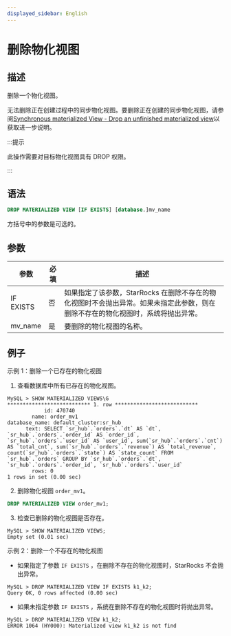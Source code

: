 ```yaml
---
displayed_sidebar: English
---
```


# 删除物化视图

## 描述

删除一个物化视图。

无法删除正在创建过程中的同步物化视图。要删除正在创建的同步物化视图，请参阅[Synchronous materialized View - Drop an unfinished materialized view](../../../using_starrocks/Materialized_view-single_table.md#drop-an-unfinished-synchronous-materialized-view)以获取进一步说明。

:::提示

此操作需要对目标物化视图具有 DROP 权限。

:::

## 语法

```SQL
DROP MATERIALIZED VIEW [IF EXISTS] [database.]mv_name
```

方括号中的参数是可选的。

## 参数

| **参数** | **必填** | **描述**                                              |
| ------------- | ------------ | ------------------------------------------------------------ |
| IF EXISTS     | 否           | 如果指定了该参数，StarRocks 在删除不存在的物化视图时不会抛出异常。如果未指定此参数，则在删除不存在的物化视图时，系统将抛出异常。 |
| mv_name       | 是          | 要删除的物化视图的名称。                 |

## 例子

示例 1：删除一个已存在的物化视图

1. 查看数据库中所有已存在的物化视图。

  ```Plain
  MySQL > SHOW MATERIALIZED VIEWS\G
  *************************** 1. row ***************************
              id: 470740
          name: order_mv1
  database_name: default_cluster:sr_hub
        text: SELECT `sr_hub`.`orders`.`dt` AS `dt`, `sr_hub`.`orders`.`order_id` AS `order_id`, `sr_hub`.`orders`.`user_id` AS `user_id`, sum(`sr_hub`.`orders`.`cnt`) AS `total_cnt`, sum(`sr_hub`.`orders`.`revenue`) AS `total_revenue`, count(`sr_hub`.`orders`.`state`) AS `state_count` FROM `sr_hub`.`orders` GROUP BY `sr_hub`.`orders`.`dt`, `sr_hub`.`orders`.`order_id`, `sr_hub`.`orders`.`user_id`
          rows: 0
  1 rows in set (0.00 sec)
  ```

2. 删除物化视图 `order_mv1`。

  ```SQL
  DROP MATERIALIZED VIEW order_mv1;
  ```

3. 检查已删除的物化视图是否存在。

  ```Plain
  MySQL > SHOW MATERIALIZED VIEWS;
  Empty set (0.01 sec)
  ```

示例 2：删除一个不存在的物化视图

- 如果指定了参数 `IF EXISTS` ，在删除不存在的物化视图时，StarRocks 不会抛出异常。

```Plain
MySQL > DROP MATERIALIZED VIEW IF EXISTS k1_k2;
Query OK, 0 rows affected (0.00 sec)
```

- 如果未指定参数 `IF EXISTS` ，系统在删除不存在的物化视图时将抛出异常。

```Plain
MySQL > DROP MATERIALIZED VIEW k1_k2;
ERROR 1064 (HY000): Materialized view k1_k2 is not find
```